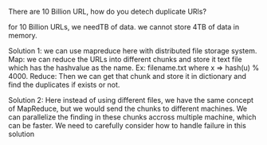 ﻿There are 10 Billion URL, how do you detech duplicate URls?

for 10 Billion URLs, we needTB of data. we cannot store 4TB of data in memory. 

Solution 1:
we can use mapreduce here with distributed file storage system.
Map:
	we can reduce the URLs into different chunks and store it text file which has the hashvalue as the name. Ex: filename<x>.txt where x => hash(u) % 4000.
Reduce:	
	Then we can get that chunk and store it in dictionary and find the duplicates if exists or not.

Solution 2:
	Here instead of using different files, we have the same concept of MapReduce, but we would send the chunks to different machines.
	We can parallelize the finding in these chunks accross multiple machine, which can be faster.
	We need to carefully consider how to handle failure in this solution




